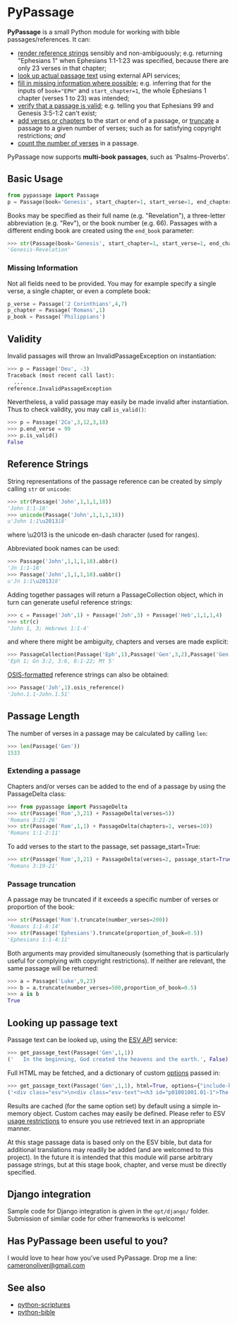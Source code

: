 ﻿# PyPassage

**PyPassage** is a small Python module for working with bible passages/references. It can:

- [render reference strings](#reference-strings) sensibly and non-ambiguously; e.g. returning "Ephesians 1" when Ephesians 1:1-1:23 was specified, because there are only 23 verses in that chapter;
- [look up actual passage text](#looking-up-passage-text) using external API services;
- [fill in missing information where possible](#missing-information); e.g. inferring that for the inputs of `book="EPH"` and `start_chapter=1`, the whole Ephesians 1 chapter (verses 1 to 23) was intended;
- [verify that a passage is valid](#validity); e.g. telling you that Ephesians 99 and Genesis 3:5-1:2 can't exist;
- [add verses or chapters](#extending-a-passage) to the start or end of a passage, or [truncate](#passage-truncation) a passage to a given number of verses; such as for satisfying copyright restrictions; *and*
- [count the number of verses](#passage-length) in a passage. 

PyPassage now supports **multi-book passages**, such as 'Psalms-Proverbs'.


## Basic Usage

```python
from pypassage import Passage
p = Passage(book='Genesis', start_chapter=1, start_verse=1, end_chapter=2, end_verse=3)
```

Books may be specified as their full name (e.g. "Revelation"), a three-letter abbreviation (e.g. "Rev"), or the book number (e.g. 66). Passages with a different ending book are created using the `end_book` parameter:

```python
>>> str(Passage(book='Genesis', start_chapter=1, start_verse=1, end_chapter=22, end_verse=21, end_book='Rev'))
'Genesis-Revelation'
```

### Missing Information

Not all fields need to be provided. You may for example specify a single verse, a single chapter, or even a complete book:
```python
p_verse = Passage('2 Corinthians',4,7)
p_chapter = Passage('Romans',1)
p_book = Passage('Philippians')
```


## Validity

Invalid passages will throw an InvalidPassageException on instantiation:
```python
>>> p = Passage('Deu', -3)
Traceback (most recent call last):
  ...
reference.InvalidPassageException
```

Nevertheless, a valid passage may easily be made invalid after instantiation. Thus to check validity, you may call `is_valid()`:
```python
>>> p = Passage('2Co',3,12,3,18)
>>> p.end_verse = 99
>>> p.is_valid()
False
```


## Reference Strings

String representations of the passage reference can be created by simply calling `str` or `unicode`:
```python
>>> str(Passage('John',1,1,1,18))
'John 1:1-18'
>>> unicode(Passage('John',1,1,1,18))
u'John 1:1\u201318'
```
where \u2013 is the unicode en-dash character (used for ranges).

Abbreviated book names can be used:
```python
>>> Passage('John',1,1,1,18).abbr()
'Jn 1:1-18'
>>> Passage('John',1,1,1,18).uabbr()
u'Jn 1:1\u201318'
```

Adding together passages will return a PassageCollection object, which in turn can generate useful reference strings:
```python
>>> c = Passage('Joh',1) + Passage('Joh',3) + Passage('Heb',1,1,1,4)
>>> str(c)
'John 1, 3; Hebrews 1:1-4'
```

and where there might be ambiguity, chapters and verses are made explicit:
```python
>>> PassageCollection(Passage('Eph',1),Passage('Gen',3,2),Passage('Gen',3,6),Passage('Gen',8),Passage('Mat',5)).abbr()
'Eph 1; Gn 3:2, 3:6, 8:1-22; Mt 5'
```

[OSIS-formatted](http://www.bibletechnologies.net/) reference strings can also be obtained:
```python
>>> Passage('Joh',1).osis_reference()
'John.1.1-John.1.51'
```


## Passage Length

The number of verses in a passage may be calculated by calling `len`:
```python
>>> len(Passage('Gen'))
1533
```

### Extending a passage

Chapters and/or verses can be added to the end of a passage by using the PassageDelta class:
```python
>>> from pypassage import PassageDelta
>>> str(Passage('Rom',3,21) + PassageDelta(verses=5))
'Romans 3:21-26'
>>> str(Passage('Rom',1,1) + PassageDelta(chapters=1, verses=10))
'Romans 1:1-2:11'
```

To add verses to the start to the passage, set passage_start=True:
```python
>>> str(Passage('Rom',3,21) + PassageDelta(verses=2, passage_start=True))
'Romans 3:19-21'
```

### Passage truncation

A passage may be truncated if it exceeds a specific number of verses or proportion of the book:
```python
>>> str(Passage('Rom').truncate(number_verses=200))
'Romans 1:1-8:14'
>>> str(Passage('Ephesians').truncate(proportion_of_book=0.5))
'Ephesians 1:1-4:11'
```

Both arguments may provided simultaneously (something that is particularly useful for complying with copyright restrictions). If neither are relevant, the same passage will be returned:
```python
>>> a = Passage('Luke',9,23)
>>> b = a.truncate(number_verses=500,proportion_of_book=0.5)
>>> a is b
True
```


## Looking up passage text

Passage text can be looked up, using the [ESV API](http://www.esvapi.org/) service:
```python
>>> get_passage_text(Passage('Gen',1,1))
('   In the beginning, God created the heavens and the earth.', False)
```

Full HTML may be fetched, and a dictionary of custom [options](http://www.esvapi.org/api) passed in:
```python
>>> get_passage_text(Passage('Gen',1,1), html=True, options={"include-headings":"true"})
('<div class="esv">\n<div class="esv-text"><h3 id="p01001001.01-1">The Creation of the World</h3>\n<p class="chapter-first" id="p01001001.06-1"><span class="chapter-num" id="v01001001-1">1:1&nbsp;</span>In the beginning, God created the heavens and the earth.</p>\n</div>\n</div>', False)
```

Results are cached (for the same option set) by default using a simple in-memory object. Custom caches may easily be defined. Please refer to ESV [usage restrictions](http://www.esvapi.org/#conditions) to ensure you use retrieved text in an appropriate manner.

At this stage passage data is based only on the ESV bible, but data for additional translations may readily be added (and are welcomed to this project). In the future it is intended that this module will parse arbitrary passage strings, but at this stage book, chapter, and verse must be directly specified.


## Django integration
Sample code for Django integration is given in the `opt/django/` folder. Submission of similar code for other frameworks is welcome!


## Has PyPassage been useful to you?
I would love to hear how you've used PyPassage. Drop me a line: cameronoliver@gmail.com


## See also
- [python-scriptures](https://github.com/davisd/python-scriptures)
- [python-bible](https://github.com/jasford/python-bible)
